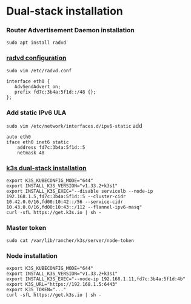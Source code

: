 # Dual-stack installation

### Router Advertisement Daemon installation
```
sudo apt install radvd
```

### [radvd configuration](https://linux.die.net/man/5/radvd.conf)
`sudo vim /etc/radvd.conf`
```
interface eth0 {
   AdvSendAdvert on;
   prefix fd7c:3b4a:5f1d::/48 {};
};
```

### Add static IPv6 ULA
`sudo vim /etc/network/interfaces.d/ipv6-static`
add
```
auto eth0
iface eth0 inet6 static
    address fd7c:3b4a:5f1d::5
    netmask 48
```

### [k3s dual-stack installation](https://docs.k3s.io/installation/network-options#dual-stack-installation)
```
export K3S_KUBECONFIG_MODE="644"
export INSTALL_K3S_VERSION="v1.33.2+k3s1"
export INSTALL_K3S_EXEC="--disable servicelb --node-ip 192.168.1.5,fd7c:3b4a:5f1d::5 --cluster-cidr 10.42.0.0/16,fd00:10:42::/56 --service-cidr 10.43.0.0/16,fd00:10:43::/112 --flannel-ipv6-masq"
curl -sfL https://get.k3s.io | sh -
```

### Master token
`sudo cat /var/lib/rancher/k3s/server/node-token`

### Node installation
```
export K3S_KUBECONFIG_MODE="644"
export INSTALL_K3S_VERSION="v1.33.2+k3s1"
export INSTALL_K3S_EXEC="--node-ip 192.168.1.11,fd7c:3b4a:5f1d:4b"
export K3S_URL="https://192.168.1.5:6443"
export K3S_TOKEN="..."
curl -sfL https://get.k3s.io | sh -
```

